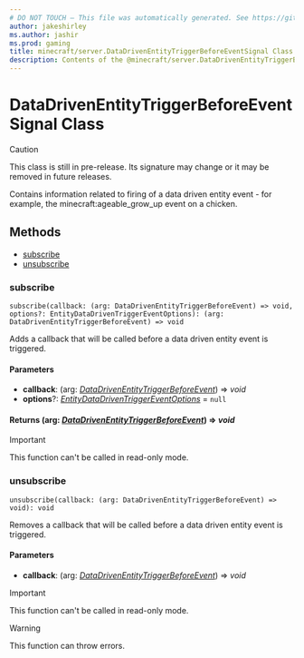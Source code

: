```yaml
---
# DO NOT TOUCH — This file was automatically generated. See https://github.com/mojang/minecraftapidocsgenerator to modify descriptions, examples, etc.
author: jakeshirley
ms.author: jashir
ms.prod: gaming
title: minecraft/server.DataDrivenEntityTriggerBeforeEventSignal Class
description: Contents of the @minecraft/server.DataDrivenEntityTriggerBeforeEventSignal class.
---
```

# DataDrivenEntityTriggerBeforeEventSignal Class

> [!CAUTION]
> This class is still in pre-release.  Its signature may change or it may be removed in future releases.

Contains information related to firing of a data driven entity event - for example, the minecraft:ageable_grow_up event on a chicken.

## Methods
- [subscribe](#subscribe)
- [unsubscribe](#unsubscribe)

### **subscribe**
`
subscribe(callback: (arg: DataDrivenEntityTriggerBeforeEvent) => void, options?: EntityDataDrivenTriggerEventOptions): (arg: DataDrivenEntityTriggerBeforeEvent) => void
`

Adds a callback that will be called before a data driven entity event is triggered.

#### **Parameters**
- **callback**: (arg: [*DataDrivenEntityTriggerBeforeEvent*](DataDrivenEntityTriggerBeforeEvent.md)) => *void*
- **options**?: [*EntityDataDrivenTriggerEventOptions*](EntityDataDrivenTriggerEventOptions.md) = `null`

#### **Returns** (arg: [*DataDrivenEntityTriggerBeforeEvent*](DataDrivenEntityTriggerBeforeEvent.md)) => *void*

> [!IMPORTANT]
> This function can't be called in read-only mode.

### **unsubscribe**
`
unsubscribe(callback: (arg: DataDrivenEntityTriggerBeforeEvent) => void): void
`

Removes a callback that will be called before a data driven entity event is triggered.

#### **Parameters**
- **callback**: (arg: [*DataDrivenEntityTriggerBeforeEvent*](DataDrivenEntityTriggerBeforeEvent.md)) => *void*

> [!IMPORTANT]
> This function can't be called in read-only mode.

> [!WARNING]
> This function can throw errors.
